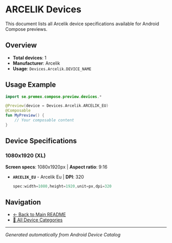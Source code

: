 # ARCELIK Devices

This document lists all Arcelik device specifications available for Android Compose previews.

## Overview

- **Total devices**: 1
- **Manufacturer**: Arcelik
- **Usage**: `Devices.Arcelik.DEVICE_NAME`

## Usage Example

```kotlin
import se.premex.compose.preview.devices.*

@Preview(device = Devices.Arcelik.ARCELIK_EU)
@Composable
fun MyPreview() {
    // Your composable content
}
```

## Device Specifications

### 1080x1920 (XL)

**Screen specs**: 1080x1920px | **Aspect ratio**: 9:16

- **`ARCELIK_EU`** - Arcelik Eu | **DPI**: 320
  ```kotlin
  spec:width=1080,height=1920,unit=px,dpi=320
  ```

## Navigation

- [← Back to Main README](../../README.md)
- [📱 All Device Categories](../README.md)

---
*Generated automatically from Android Device Catalog*
